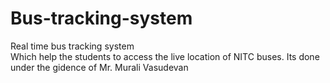 # Bus-tracking-system
Real time bus tracking system<br>
Which help the students to access the live location of NITC buses.
Its done under the gidence of Mr. Murali Vasudevan

